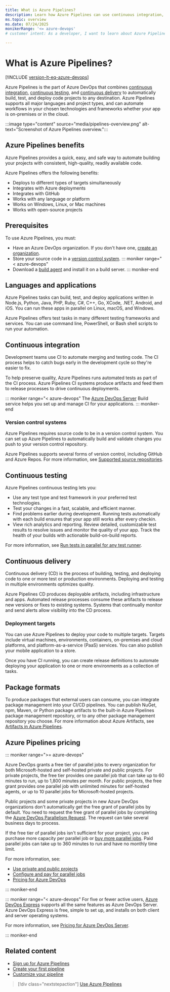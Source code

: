 ```yaml
---
title: What is Azure Pipelines?
description: Learn how Azure Pipelines can use continuous integration, testing, and delivery to automatically build, test, and deploy your code.
ms.topic: overview
ms.date: 07/24/2025
monikerRange: '<= azure-devops'
# customer intent: As a developer, I want to learn about Azure Pipelines capabilities so I can automatically build, test, and deliver my code.

---
```


# What is Azure Pipelines?

[!INCLUDE [version-lt-eq-azure-devops](../../includes/version-lt-eq-azure-devops.md)]

Azure Pipelines is the part of Azure DevOps that combines [continuous integration](#continuous-integration), [continuous testing](#continuous-testing), and [continuous delivery](#continuous-delivery) to automatically build, test, and deploy code projects to any destination. Azure Pipelines supports all major languages and project types, and can automate workflows in your chosen technologies and frameworks whether your app is on-premises or in the cloud.

:::image type="content" source="media/pipelines-overview.png" alt-text="Screenshot of Azure Pipelines overview.":::

## Azure Pipelines benefits

Azure Pipelines provides a quick, easy, and safe way to automate building your projects with consistent, high-quality, readily available code.

Azure Pipelines offers the following benefits:

- Deploys to different types of targets simultaneously
- Integrates with Azure deployments
- Integrates with GitHub
- Works with any language or platform
- Works on Windows, Linux, or Mac machines
- Works with open-source projects

## Prerequisites

To use Azure Pipelines, you must:

- Have an Azure DevOps organization. If you don't have one, [create an organization](../../organizations/accounts/create-organization.md).
- Store your source code in a [version control system](#version-control-systems).
::: moniker range="< azure-devops"
- Download a [build agent](../agents/windows-agent.md) and install it on a build server.
::: moniker-end

## Languages and applications

Azure Pipelines tasks can build, test, and deploy applications written in Node.js, Python, Java, PHP, Ruby, C#, C++, Go, XCode, .NET, Android, and iOS. You can run these apps in parallel on Linux, macOS, and Windows.

Azure Pipelines offers test tasks in many different testing frameworks and services. You can use command line, PowerShell, or Bash shell scripts to run your automation.

## Continuous integration

Development teams use CI to automate merging and testing code. The CI process helps to catch bugs early in the development cycle so they're easier to fix.

To help preserve quality, Azure Pipelines runs automated tests as part of the CI process. Azure Pipelines CI systems produce artifacts and feed them to release processes to drive continuous deployments.

::: moniker range="< azure-devops"
The [Azure DevOps Server](https://azure.microsoft.com/services/devops/server/) Build service helps you set up and manage CI for your applications.
::: moniker-end

### Version control systems

Azure Pipelines requires source code to be in a version control system. You can set up Azure Pipelines to automatically build and validate changes you push to your version control repository.

Azure Pipelines supports several forms of version control, including GitHub and Azure Repos. For more information, see [Supported source repositories](../repos/index.md).

## Continuous testing

Azure Pipelines continuous testing lets you:

- Use any test type and test framework in your preferred test technologies.
- Test your changes in a fast, scalable, and efficient manner.
- Find problems earlier during development. Running tests automatically with each build ensures that your app still works after every checkin.
- View rich analytics and reporting. Review detailed, customizable test results to resolve issues and monitor the quality of your app. Track the health of your builds with actionable build-on-build reports.

For more information, see [Run tests in parallel for any test runner](../test/parallel-testing-any-test-runner.md).

## Continuous delivery

Continuous delivery (CD) is the process of building, testing, and deploying code to one or more test or production environments. Deploying and testing in multiple environments optimizes quality.

Azure Pipelines CD produces deployable artifacts, including infrastructure and apps. Automated release processes consume these artifacts to release new versions or fixes to existing systems. Systems that continually monitor and send alerts allow visibility into the CD process.

### Deployment targets

You can use Azure Pipelines to deploy your code to multiple targets. Targets include virtual machines, environments, containers, on-premises and cloud platforms, and platform-as-a-service (PaaS) services. You can also publish your mobile application to a store.

Once you have CI running, you can create release definitions to automate deploying your application to one or more environments as a collection of tasks.

## Package formats

To produce packages that external users can consume, you can integrate package management into your CI/CD pipelines. You can publish NuGet, npm, Maven, or Python package artifacts to the built-in Azure Pipelines package management repository, or to any other package management repository you choose. For more information about Azure Artifacts, see [Artifacts in Azure Pipelines](../artifacts/artifacts-overview.md).

## Azure Pipelines pricing

::: moniker range=">= azure-devops"

Azure DevOps grants a free tier of parallel jobs to every organization for both Microsoft-hosted and self-hosted private and public projects. For private projects, the free tier provides one parallel job that can take up to 60 minutes to run, up to 1,800 minutes per month. For public projects, the free grant provides one parallel job with unlimited minutes for self-hosted agents, or up to 10 parallel jobs for Microsoft-hosted projects.

Public projects and some private projects in new Azure DevOps organizations don't automatically get the free grant of parallel jobs by default. You need to request the free grant of parallel jobs by completing the [Azure DevOps Parallelism Request](https://aka.ms/azpipelines-parallelism-request). The request can take several business days to process.

If the free tier of parallel jobs isn't sufficient for your project, you can purchase more capacity per parallel job or [buy more parallel jobs](../licensing/concurrent-jobs.md?tabs=self-hosted#how-do-i-buy-more-parallel-jobs). Paid parallel jobs can take up to 360 minutes to run and have no monthly time limit.

For more information, see:
- [Use private and public projects](../../organizations/projects/about-projects.md#use-private-and-public-projects)
- [Configure and pay for parallel jobs](../licensing/concurrent-jobs.md)
- [Pricing for Azure DevOps](https://azure.microsoft.com/pricing/details/devops/azure-devops-services/)

::: moniker-end

::: moniker range="< azure-devops"
For five or fewer active users, [Azure DevOps Express](https://azure.microsoft.com/services/devops/server/) supports all the same features as Azure DevOps Server. Azure DevOps Express is free, simple to set up, and installs on both client and server operating systems.

For more information, see [Pricing for Azure DevOps Server](https://azure.microsoft.com/pricing/details/devops/server/).

::: moniker-end

## Related content

- [Sign up for Azure Pipelines](pipelines-sign-up.md)
- [Create your first pipeline](../create-first-pipeline.md)
- [Customize your pipeline](../customize-pipeline.md)

> [!div class="nextstepaction"]
> [Use Azure Pipelines](pipelines-get-started.md)
